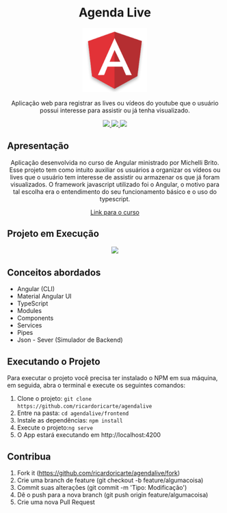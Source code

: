 <h1 align="center">Agenda Live</h1>
<p align="center">
  <img src="./.github/angular.png" height="150" width="150" alt="Icon" />
</p>
<p align="center">
  Aplicação web para registrar as lives ou vídeos do youtube que o usuário possui interesse para assistir ou já tenha visualizado.
</p>
<div align="center">
  <p align="center">
    <a aria-label="Ricardo Ricarte" href="https://github.com/ricardoricarte">
      <img src="https://img.shields.io/badge/ricardoricarte-@-informational?logo=github"></img>
    </a>
    <a aria-label="Angular" href="https://angular.io/">
      <img src="https://img.shields.io/badge/Angular-10.2.1-informational?logo=angular"></img>
    </a>
    <a aria-label="Material" href="https://material.angular.io/">
      <img src="https://img.shields.io/badge/Angular Material UI-10.2.5-informational?logo=material-ui"></img>
    </a>
  </p>
</div>

## Apresentação

<p align="center">
Aplicação desenvolvida no curso de Angular ministrado por Michelli Brito. Esse projeto tem como intuito auxiliar os usuários a organizar os vídeos ou lives que o usuário tem interesse de assistir ou armazenar os que já foram visualizados. O framework javascript utilizado foi o Angular, o motivo para tal escolha era o entendimento do seu funcionamento básico e o uso do typescript.
<p align="center"><a href="https://www.youtube.com/playlist?list=PL8iIphQOyG-DSLV6qWs8wh37o0R_F9Q_Q">Link para o curso</a></p>

## Projeto em Execução
<p align="center">
  <img src="./.github/Adicionando_live.gif"></img>
</p>

## Conceitos abordados

- Angular (CLI)&nbsp;&nbsp;&nbsp;&nbsp;
- Material Angular UI&nbsp;&nbsp;&nbsp;
- TypeScript&nbsp;&nbsp;&nbsp;
- Modules&nbsp;&nbsp;&nbsp;
- Components&nbsp;&nbsp;&nbsp;
- Services&nbsp;&nbsp;&nbsp;
- Pipes&nbsp;&nbsp;&nbsp;
- Json - Sever (Simulador de Backend)

## Executando o Projeto

Para executar o projeto você precisa ter instalado o NPM em sua máquina, em seguida, abra o terminal e execute os seguintes comandos:

1. Clone o projeto: `git clone https://github.com/ricardoricarte/agendalive`
2. Entre na pasta: `cd agendalive/frontend`
3. Instale as dependências: `npm install`
4. Execute o projeto:`ng serve`
5. O App estará executando em http://localhost:4200

## Contribua

1. Fork it (https://github.com/ricardoricarte/agendalive/fork)
2. Crie uma branch de feature (git checkout -b feature/algumacoisa)
3. Commit suas alterações (git commit -m 'Tipo: Modificação')
4. Dê o push para a nova branch (git push origin feature/algumacoisa)
5. Crie uma nova Pull Request
